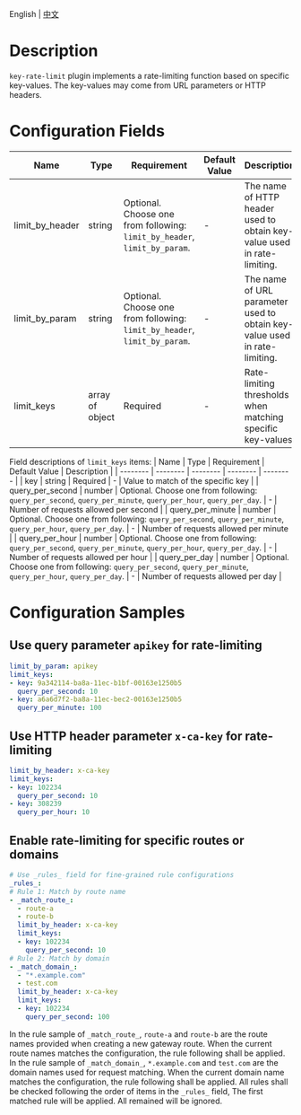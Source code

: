 <p>
   English | <a href="README.md">中文</a>
</p>

# Description
`key-rate-limit` plugin implements a rate-limiting function based on specific key-values. The key-values may come from URL parameters or HTTP headers.

# Configuration Fields

| Name | Type | Requirement |  Default Value | Description |
| -------- | -------- | -------- | -------- | -------- |
|  limit_by_header     |  string     | Optional. Choose one from following: `limit_by_header`, `limit_by_param`. |   -  |  The name of HTTP header used to obtain key-value used in rate-limiting. |
|  limit_by_param     |  string     | Optional. Choose one from following: `limit_by_header`, `limit_by_param`. |   -  |  The name of URL parameter used to obtain key-value used in rate-limiting.   |
|  limit_keys     |  array of object     | Required     |   -  |  Rate-limiting thresholds when matching specific key-values |

Field descriptions of `limit_keys` items:
| Name | Type | Requirement |  Default Value | Description |
| -------- | -------- | -------- | -------- | -------- |
|  key     |  string     | Required     |   -  |  Value to match of the specific key |
|  query_per_second     |  number     | Optional. Choose one from following: `query_per_second`, `query_per_minute`, `query_per_hour`, `query_per_day`. |   -  |  Number of requests allowed per second |
|  query_per_minute     |  number     | Optional. Choose one from following: `query_per_second`, `query_per_minute`, `query_per_hour`, `query_per_day`. |   -  |  Number of requests allowed per minute |
|  query_per_hour     |  number     | Optional. Choose one from following: `query_per_second`, `query_per_minute`, `query_per_hour`, `query_per_day`. |   -  |  Number of requests allowed per hour |
|  query_per_day     |  number     | Optional. Choose one from following: `query_per_second`, `query_per_minute`, `query_per_hour`, `query_per_day`. |   -  |  Number of requests allowed per day |

# Configuration Samples

## Use query parameter `apikey` for rate-limiting
```yaml
limit_by_param: apikey
limit_keys:
- key: 9a342114-ba8a-11ec-b1bf-00163e1250b5
  query_per_second: 10
- key: a6a6d7f2-ba8a-11ec-bec2-00163e1250b5
  query_per_minute: 100
```

## Use HTTP header parameter `x-ca-key` for rate-limiting
```yaml
limit_by_header: x-ca-key
limit_keys:
- key: 102234
  query_per_second: 10
- key: 308239
  query_per_hour: 10
```

## Enable rate-limiting for specific routes or domains
```yaml
# Use _rules_ field for fine-grained rule configurations
_rules_:
# Rule 1: Match by route name
- _match_route_:
  - route-a
  - route-b
  limit_by_header: x-ca-key
  limit_keys:
  - key: 102234
    query_per_second: 10
# Rule 2: Match by domain
- _match_domain_:
  - "*.example.com"
  - test.com
  limit_by_header: x-ca-key
  limit_keys:
  - key: 102234
    query_per_second: 100
```
In the rule sample of `_match_route_`, `route-a` and `route-b` are the route names provided when creating a new gateway route. When the current route names matches the configuration, the rule following shall be applied.
In the rule sample of `_match_domain_`, `*.example.com` and `test.com` are the domain names used for request matching. When the current domain name matches the configuration, the rule following shall be applied.
All rules shall be checked following the order of items in the `_rules_` field, The first matched rule will be applied. All remained will be ignored.
